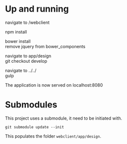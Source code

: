 # Up and running
navigate to /webclient

npm install  

bower install  
remove jquery from bower_components  

navigate to app/design  
git checkout develop  

navigate to ../../  
gulp  
 
The application is now served on localhost:8080

# Submodules

This project uses a submodule, it need to be initiated with.

    git submodule update --init

This populates the folder `webclient/app/design`.
